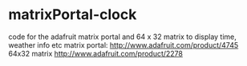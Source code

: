 # matrixPortal-clock

code for the adafruit matrix portal and 64 x 32 matrix to display time, weather info etc
matrix portal: http://www.adafruit.com/product/4745
64x32 matrix http://www.adafruit.com/product/2278
